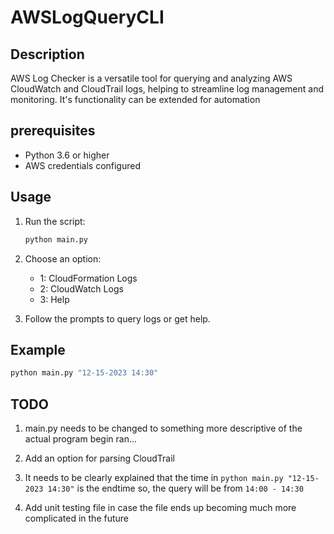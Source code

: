# AWSLogQueryCLI

## Description

AWS Log Checker is a versatile tool for querying and analyzing AWS CloudWatch and CloudTrail logs, helping to streamline log management and monitoring. It's functionality can be extended for automation

## prerequisites

- Python 3.6 or higher
- AWS credentials configured

## Usage

1. Run the script:
    ```sh
    python main.py
    ```

2. Choose an option:
    - 1: CloudFormation Logs
    - 2: CloudWatch Logs
    - 3: Help

3. Follow the prompts to query logs or get help.

## Example
```sh
python main.py "12-15-2023 14:30"
```

## TODO
1. main.py needs to be changed to something more descriptive of the actual program begin ran...

2. Add an option for parsing CloudTrail

3. It needs to be clearly explained that the time in `python main.py "12-15-2023 14:30"` is the endtime so, the query will be from `14:00 - 14:30` 

4. Add unit testing file in case the file ends up becoming much more complicated in the future 